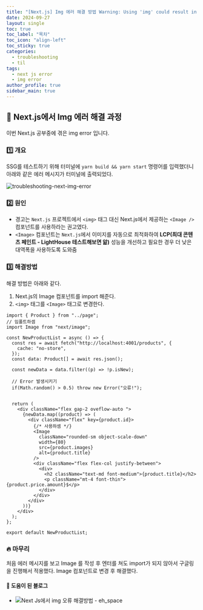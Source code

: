 ```yaml
---
title: "[Next.js] Img 에러 해결 방법 Warning: Using 'img' could result in slower LCP ..."
date: 2024-09-27
layout: single
toc: true
toc_label: "목차"
toc_icon: "align-left"
toc_sticky: true
categories:
  - troubleshooting
  - til
tags:
  - next js error
  - img error
author_profile: true
sidebar_main: true
---
```


## :ledger: Next.js에서 Img 에러 해결 과정
이번 Next.js 공부중에 겪은 img error 입니다. 

### :one: 개요
SSG를 테스트하기 위해 터미널에 `yarn build && yarn start` 명령어를 입력했더니 아래와 같은 에러 메시지가 터미널에 출력되었다.

![troubleshooting-next-img-error](https://github.com/user-attachments/assets/bfb50955-994c-46c7-a4de-ed1ac87f860b)


### :two: 원인
- 경고는 `Next.js` 프로젝트에서 `<img>` 태그 대신 Next.js에서 제공하는 `<Image />` 컴포넌트를 사용하라는 권고였다. 
- `<Image>` 컴포넌트는 `Next.js`에서 이미지를 자동으로 최적화하여 **LCP(최대 콘텐츠 페인트 - LightHouse 테스트해보면 앎)** 성능을 개선하고 필요한 경우 더 낮은 대역폭을 사용하도록 도와줌

### :three: 해결방법
해결 방법은 아래와 같다.

1. Next.js의 Image 컴포넌트를 import 해준다.
2. `<img>` 태그를 `<Image>` 태그로 변경한다.

```tsx
import { Product } from "../page";
// 임폴트하셈
import Image from "next/image";

const NewProductList = async () => {
  const res = await fetch("http://localhost:4001/products", {
    cache: "no-store",
  });
  const data: Product[] = await res.json();
  
  const newData = data.filter((p) => !p.isNew);

  // Error 발생시키기
  if(Math.random() > 0.5) throw new Error("오류!");
  

  return (
    <div className="flex gap-2 oveflow-auto ">
      {newData.map((product) => (
        <div className="flex" key={product.id}>
          {/* 사용하셈 */}
          <Image
            className="rounded-sm object-scale-down"
            width={80}
            src={product.images}
            alt={product.title}
          />
          <div className="flex flex-col justify-between">
            <div>
              <h2 className="text-md font-medium">{product.title}</h2>
              <p className="mt-4 font-thin">{product.price.amount}$</p>
            </div>
          </div>
        </div>
      ))}
    </div>
  );
};

export default NewProductList;
```

### :fire: 마무리
처음 에러 메시지를 보고 Image 를 작성 후 엔터를 쳐도 import가 되지 않아서 구글링을 진행해서 적용했다. Image 컴포넌트로 변경 후 해결했다.

#### :pushpin: 도움이 된 블로그
- ![Next Js에서 img 오류 해결방법 - eh_space](https://velog.io/@space086/Next-Js%EC%97%90%EC%84%9C-img-%EC%98%A4%EB%A5%98-%ED%95%B4%EA%B2%B0%EB%B0%A9%EB%B2%95)